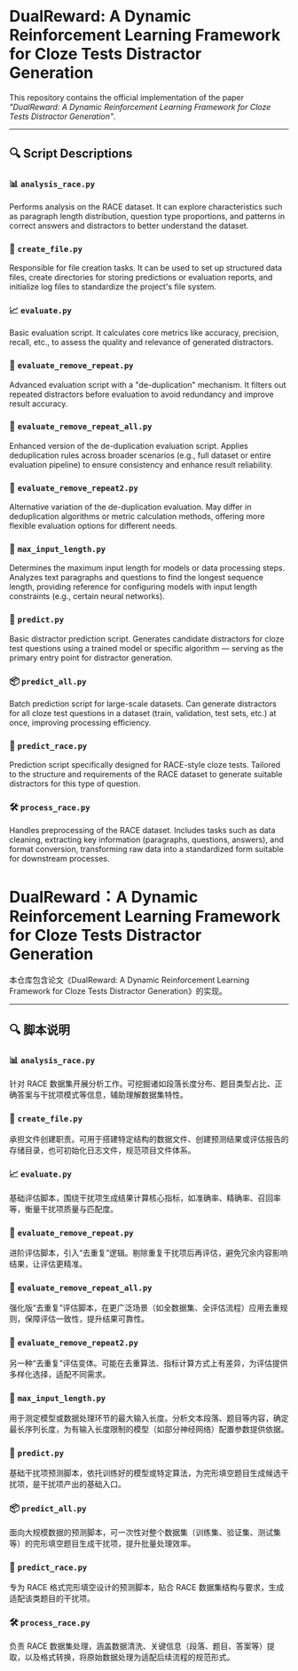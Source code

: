 # DualReward: A Dynamic Reinforcement Learning Framework for Cloze Tests Distractor Generation

This repository contains the official implementation of the paper *"DualReward: A Dynamic Reinforcement Learning Framework for Cloze Tests Distractor Generation"*.

---

## 🔍 Script Descriptions

### 📊 `analysis_race.py`
Performs analysis on the RACE dataset. It can explore characteristics such as paragraph length distribution, question type proportions, and patterns in correct answers and distractors to better understand the dataset.

### 📁 `create_file.py`
Responsible for file creation tasks. It can be used to set up structured data files, create directories for storing predictions or evaluation reports, and initialize log files to standardize the project's file system.

### 📈 `evaluate.py`
Basic evaluation script. It calculates core metrics like accuracy, precision, recall, etc., to assess the quality and relevance of generated distractors.

### 🧹 `evaluate_remove_repeat.py`
Advanced evaluation script with a "de-duplication" mechanism. It filters out repeated distractors before evaluation to avoid redundancy and improve result accuracy.

### 🔄 `evaluate_remove_repeat_all.py`
Enhanced version of the de-duplication evaluation script. Applies deduplication rules across broader scenarios (e.g., full dataset or entire evaluation pipeline) to ensure consistency and enhance result reliability.

### 🔄 `evaluate_remove_repeat2.py`
Alternative variation of the de-duplication evaluation. May differ in deduplication algorithms or metric calculation methods, offering more flexible evaluation options for different needs.

### 🔢 `max_input_length.py`
Determines the maximum input length for models or data processing steps. Analyzes text paragraphs and questions to find the longest sequence length, providing reference for configuring models with input length constraints (e.g., certain neural networks).

### 🚀 `predict.py`
Basic distractor prediction script. Generates candidate distractors for cloze test questions using a trained model or specific algorithm — serving as the primary entry point for distractor generation.

### 📦 `predict_all.py`
Batch prediction script for large-scale datasets. Can generate distractors for all cloze test questions in a dataset (train, validation, test sets, etc.) at once, improving processing efficiency.

### 🎯 `predict_race.py`
Prediction script specifically designed for RACE-style cloze tests. Tailored to the structure and requirements of the RACE dataset to generate suitable distractors for this type of question.

### 🛠️ `process_race.py`
Handles preprocessing of the RACE dataset. Includes tasks such as data cleaning, extracting key information (paragraphs, questions, answers), and format conversion, transforming raw data into a standardized form suitable for downstream processes.


# DualReward：A Dynamic Reinforcement Learning Framework for Cloze Tests Distractor Generation

本仓库包含论文《DualReward: A Dynamic Reinforcement Learning Framework for Cloze Tests Distractor Generation》的实现。

---

## 🔍 脚本说明

### 📊 `analysis_race.py`
针对 RACE 数据集开展分析工作。可挖掘诸如段落长度分布、题目类型占比、正确答案与干扰项模式等信息，辅助理解数据集特性。

### 📁 `create_file.py`
承担文件创建职责。可用于搭建特定结构的数据文件、创建预测结果或评估报告的存储目录，也可初始化日志文件，规范项目文件体系。

### 📈 `evaluate.py`
基础评估脚本，围绕干扰项生成结果计算核心指标，如准确率、精确率、召回率等，衡量干扰项质量与匹配度。

### 🧹 `evaluate_remove_repeat.py`
进阶评估脚本，引入“去重复”逻辑。剔除重复干扰项后再评估，避免冗余内容影响结果，让评估更精准。

### 🔄 `evaluate_remove_repeat_all.py`
强化版“去重复”评估脚本，在更广泛场景（如全数据集、全评估流程）应用去重规则，保障评估一致性，提升结果可靠性。

### 🔄 `evaluate_remove_repeat2.py`
另一种“去重复”评估变体。可能在去重算法、指标计算方式上有差异，为评估提供多样化选择，适配不同需求。

### 🔢 `max_input_length.py`
用于测定模型或数据处理环节的最大输入长度。分析文本段落、题目等内容，确定最长序列长度，为有输入长度限制的模型（如部分神经网络）配置参数提供依据。

### 🚀 `predict.py`
基础干扰项预测脚本，依托训练好的模型或特定算法，为完形填空题目生成候选干扰项，是干扰项产出的基础入口。

### 📦 `predict_all.py`
面向大规模数据的预测脚本，可一次性对整个数据集（训练集、验证集、测试集等）的完形填空题目生成干扰项，提升批量处理效率。

### 🎯 `predict_race.py`
专为 RACE 格式完形填空设计的预测脚本，贴合 RACE 数据集结构与要求，生成适配该类题目的干扰项。

### 🛠️ `process_race.py`
负责 RACE 数据集处理，涵盖数据清洗、关键信息（段落、题目、答案等）提取，以及格式转换，将原始数据处理为适配后续流程的规范形式。

